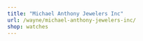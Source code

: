 ```yaml
---
title: "Michael Anthony Jewelers Inc"
url: /wayne/michael-anthony-jewelers-inc/
shop: watches
---
```

